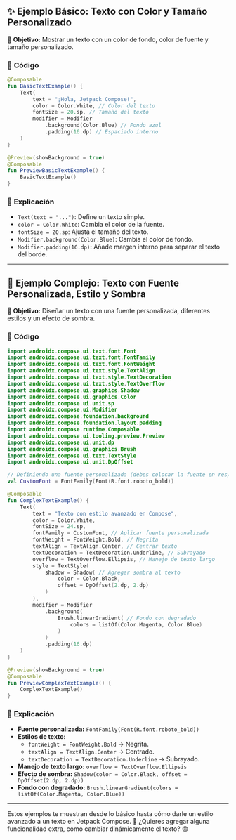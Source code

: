 
## ✨ **Ejemplo Básico: Texto con Color y Tamaño Personalizado**
📌 **Objetivo:** Mostrar un texto con un color de fondo, color de fuente y tamaño personalizado.

### 🔹 **Código**
```kotlin
@Composable
fun BasicTextExample() {
    Text(
        text = "¡Hola, Jetpack Compose!",
        color = Color.White, // Color del texto
        fontSize = 20.sp, // Tamaño del texto
        modifier = Modifier
            .background(Color.Blue) // Fondo azul
            .padding(16.dp) // Espaciado interno
    )
}

@Preview(showBackground = true)
@Composable
fun PreviewBasicTextExample() {
    BasicTextExample()
}
```

### 📖 **Explicación**
- `Text(text = "...")`: Define un texto simple.
- `color = Color.White`: Cambia el color de la fuente.
- `fontSize = 20.sp`: Ajusta el tamaño del texto.
- `Modifier.background(Color.Blue)`: Cambia el color de fondo.
- `Modifier.padding(16.dp)`: Añade margen interno para separar el texto del borde.

---

## 🎨 **Ejemplo Complejo: Texto con Fuente Personalizada, Estilo y Sombra**
📌 **Objetivo:** Diseñar un texto con una fuente personalizada, diferentes estilos y un efecto de sombra.

### 🔹 **Código**
```kotlin
import androidx.compose.ui.text.font.Font
import androidx.compose.ui.text.font.FontFamily
import androidx.compose.ui.text.font.FontWeight
import androidx.compose.ui.text.style.TextAlign
import androidx.compose.ui.text.style.TextDecoration
import androidx.compose.ui.text.style.TextOverflow
import androidx.compose.ui.graphics.Shadow
import androidx.compose.ui.graphics.Color
import androidx.compose.ui.unit.sp
import androidx.compose.ui.Modifier
import androidx.compose.foundation.background
import androidx.compose.foundation.layout.padding
import androidx.compose.runtime.Composable
import androidx.compose.ui.tooling.preview.Preview
import androidx.compose.ui.unit.dp
import androidx.compose.ui.graphics.Brush
import androidx.compose.ui.text.TextStyle
import androidx.compose.ui.unit.DpOffset

// Definiendo una fuente personalizada (debes colocar la fuente en res/font/)
val CustomFont = FontFamily(Font(R.font.roboto_bold))

@Composable
fun ComplexTextExample() {
    Text(
        text = "Texto con estilo avanzado en Compose",
        color = Color.White,
        fontSize = 24.sp,
        fontFamily = CustomFont, // Aplicar fuente personalizada
        fontWeight = FontWeight.Bold, // Negrita
        textAlign = TextAlign.Center, // Centrar texto
        textDecoration = TextDecoration.Underline, // Subrayado
        overflow = TextOverflow.Ellipsis, // Manejo de texto largo
        style = TextStyle(
            shadow = Shadow( // Agregar sombra al texto
                color = Color.Black, 
                offset = DpOffset(2.dp, 2.dp)
            )
        ),
        modifier = Modifier
            .background(
                Brush.linearGradient( // Fondo con degradado
                    colors = listOf(Color.Magenta, Color.Blue)
                )
            )
            .padding(16.dp)
    )
}

@Preview(showBackground = true)
@Composable
fun PreviewComplexTextExample() {
    ComplexTextExample()
}
```

### 📖 **Explicación**
- **Fuente personalizada:** `FontFamily(Font(R.font.roboto_bold))`
- **Estilos de texto:**
  - `fontWeight = FontWeight.Bold` → Negrita.
  - `textAlign = TextAlign.Center` → Centrado.
  - `textDecoration = TextDecoration.Underline` → Subrayado.
- **Manejo de texto largo:** `overflow = TextOverflow.Ellipsis`
- **Efecto de sombra:** `Shadow(color = Color.Black, offset = DpOffset(2.dp, 2.dp))`
- **Fondo con degradado:** `Brush.linearGradient(colors = listOf(Color.Magenta, Color.Blue))`

---

Estos ejemplos te muestran desde lo básico hasta cómo darle un estilo avanzado a un texto en Jetpack Compose. 🚀 ¿Quieres agregar alguna funcionalidad extra, como cambiar dinámicamente el texto? 😊